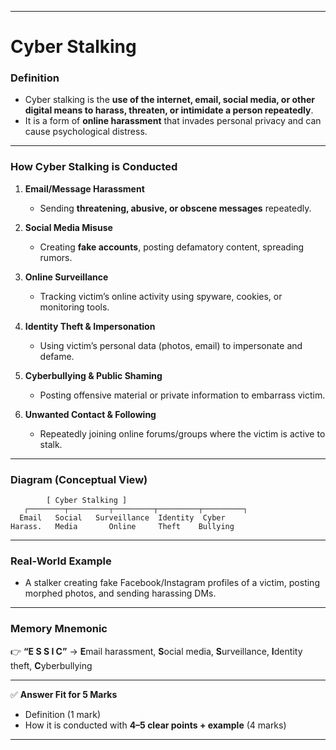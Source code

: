 

---

# **Cyber Stalking**

### **Definition**

* Cyber stalking is the **use of the internet, email, social media, or other digital means to harass, threaten, or intimidate a person repeatedly**.
* It is a form of **online harassment** that invades personal privacy and can cause psychological distress.

---

### **How Cyber Stalking is Conducted**

1. **Email/Message Harassment**

   * Sending **threatening, abusive, or obscene messages** repeatedly.

2. **Social Media Misuse**

   * Creating **fake accounts**, posting defamatory content, spreading rumors.

3. **Online Surveillance**

   * Tracking victim’s online activity using spyware, cookies, or monitoring tools.

4. **Identity Theft & Impersonation**

   * Using victim’s personal data (photos, email) to impersonate and defame.

5. **Cyberbullying & Public Shaming**

   * Posting offensive material or private information to embarrass victim.

6. **Unwanted Contact & Following**

   * Repeatedly joining online forums/groups where the victim is active to stalk.

---

### **Diagram (Conceptual View)**

```
        [ Cyber Stalking ]
   ┌────────┬─────────┬─────────┬─────────┬─────────┐
  Email   Social   Surveillance  Identity  Cyber
Harass.   Media       Online     Theft    Bullying
```

---

### **Real-World Example**

* A stalker creating fake Facebook/Instagram profiles of a victim, posting morphed photos, and sending harassing DMs.

---

### **Memory Mnemonic**

👉 **“E S S I C”** → **E**mail harassment, **S**ocial media, **S**urveillance, **I**dentity theft, **C**yberbullying

---

✅ **Answer Fit for 5 Marks**

* Definition (1 mark)
* How it is conducted with **4–5 clear points + example** (4 marks)

---


